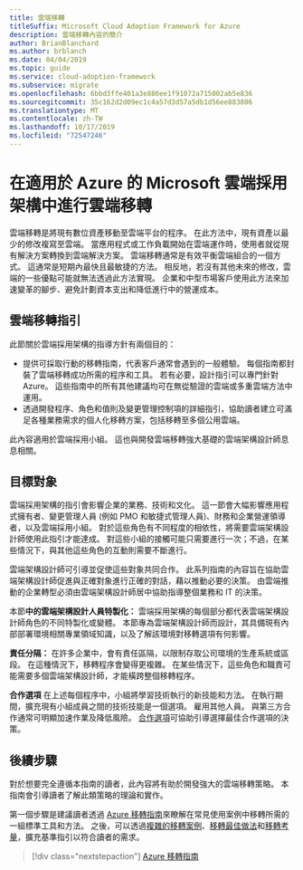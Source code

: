 ```yaml
---
title: 雲端移轉
titleSuffix: Microsoft Cloud Adoption Framework for Azure
description: 雲端移轉內容的簡介
author: BrianBlanchard
ms.author: brblanch
ms.date: 04/04/2019
ms.topic: guide
ms.service: cloud-adoption-framework
ms.subservice: migrate
ms.openlocfilehash: 6bbd3ffe401a3e886ee1f91072a715002ab5e836
ms.sourcegitcommit: 35c162d2d09ec1c4a57d3d57a5db1d56ee883806
ms.translationtype: MT
ms.contentlocale: zh-TW
ms.lasthandoff: 10/17/2019
ms.locfileid: "72547246"
---
```

# <a name="cloud-migration-in-the-microsoft-cloud-adoption-framework-for-azure"></a>在適用於 Azure 的 Microsoft 雲端採用架構中進行雲端移轉

雲端移轉是將現有數位資產移動至雲端平台的程序。 在此方法中，現有資產以最少的修改複寫至雲端。 當應用程式或工作負載開始在雲端運作時，使用者就從現有解決方案轉換到雲端解決方案。 雲端移轉通常是有效平衡雲端組合的一個方式。 這通常是短期內最快且最敏捷的方法。 相反地，若沒有其他未來的修改，雲端的一些優點可能就無法透過此方法實現。 企業和中型市場客戶使用此方法來加速變革的腳步、避免計劃資本支出和降低進行中的營運成本。

## <a name="cloud-migration-guidance"></a>雲端移轉指引

此節關於雲端採用架構的指導方針有兩個目的：

- 提供可採取行動的移轉指南，代表客戶通常會遇到的一般體驗。 每個指南都封裝了雲端移轉成功所需的程序和工具。 若有必要，設計指引可以專門針對 Azure。 這些指南中的所有其他建議均可在無從驗證的雲端或多重雲端方法中運用。
- 透過開發程序、角色和值則及變更管理控制項的詳細指引，協助讀者建立可滿足各種業務需求的個人化移轉方案，包括移轉至多個公用雲端。

此內容適用於雲端採用小組。 這也與開發雲端移轉強大基礎的雲端架構設計師息息相關。

## <a name="intended-audience"></a>目標對象

雲端採用架構的指引會影響企業的業務、技術和文化。 這一節會大幅影響應用程式擁有者、變更管理人員 (例如 PMO 和敏捷式管理人員)、財務和企業營運領導者，以及雲端採用小組。 對於這些角色有不同程度的相依性，將需要雲端架構設計師使用此指引才能達成。 對這些小組的接觸可能只需要進行一次；不過，在某些情況下，與其他這些角色的互動則需要不斷進行。

雲端架構設計師可引導並促使這些對象共同合作。 此系列指南的內容旨在協助雲端架構設計師促進與正確對象進行正確的對話，藉以推動必要的決策。 由雲端推動的企業轉型必須由雲端架構設計師居中協助指導整個業務和 IT 的決策。

本節**中的雲端架構設計人員特製化：** 雲端採用架構的每個部分都代表雲端架構設計師角色的不同特製化或變體。 本節專為雲端架構設計師而設計，其具備現有內部部署環境相關專業領域知識，以及了解該環境對移轉選項有何影響。

**責任分隔：** 在許多企業中，會有責任區隔，以限制存取公司環境的生產系統或區段。 在這種情況下，移轉程序會變得更複雜。 在某些情況下，這些角色和職責可能需要多個雲端架構設計師，才能橫跨整個移轉程序。

**合作選項** 在上述每個程序中，小組將學習技術執行的新技能和方法。 在執行期間，擴充現有小組成員之間的技術技能是一個選項。 雇用其他人員。 與第三方合作通常可明顯加速作業及降低風險。 [合作選項](./migration-considerations/assess/partnership-options.md)可協助引導選擇最佳合作選項的決策。

## <a name="next-steps"></a>後續步驟

對於想要完全遵循本指南的讀者，此內容將有助於開發強大的雲端移轉策略。 本指南會引導讀者了解此類策略的理論和實作。

第一個步驟是建議讀者透過 [Azure 移轉指南](./azure-migration-guide/index.md)來瞭解在常見使用案例中移轉所需的一組標準工具和方法。 之後，可以透過[複雜的移轉案例](./expanded-scope/index.md)、[移轉最佳做法](./azure-best-practices/index.md)和[移轉考量](./migration-considerations/index.md)，擴充基準指引以符合讀者的需求。

> [!div class="nextstepaction"]
> [Azure 移轉指南](./azure-migration-guide/index.md)
